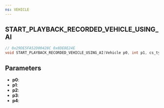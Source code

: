 ```yaml
---
ns: VEHICLE
---
```

## START_PLAYBACK_RECORDED_VEHICLE_USING_AI

```c
// 0x29DE5FA52D00428C 0x8DE8E24E
void START_PLAYBACK_RECORDED_VEHICLE_USING_AI(Vehicle p0, int p1, cs_type(AnyPtr) char* p2, float p3, int p4);
```


## Parameters
* **p0**: 
* **p1**: 
* **p2**: 
* **p3**: 
* **p4**: 


